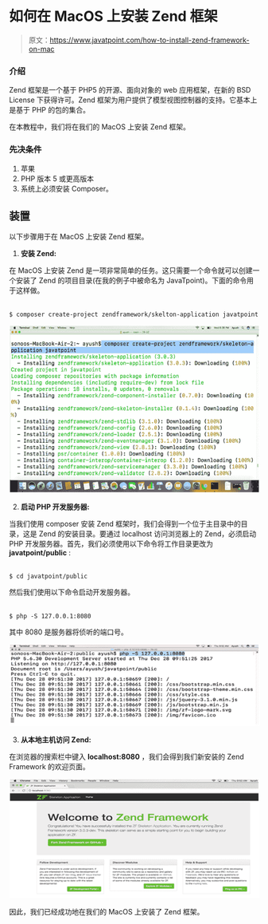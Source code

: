 # 如何在 MacOS 上安装 Zend 框架

> 原文：<https://www.javatpoint.com/how-to-install-zend-framework-on-mac>

### 介绍

Zend 框架是一个基于 PHP5 的开源、面向对象的 web 应用框架，在新的 BSD License 下获得许可。Zend 框架为用户提供了模型视图控制器的支持。它基本上是基于 PHP 的包的集合。

在本教程中，我们将在我们的 MacOS 上安装 Zend 框架。

### 先决条件

1.  苹果
2.  PHP 版本 5 或更高版本
3.  系统上必须安装 Composer。

## 装置

以下步骤用于在 MacOS 上安装 Zend 框架。

1) **安装 Zend:**

在 MacOS 上安装 Zend 是一项非常简单的任务。这只需要一个命令就可以创建一个安装了 Zend 的项目目录(在我的例子中被命名为 JavaTpoint)。下面的命令用于这样做。

```

$ composer create-project zendframework/skelton-application javatpoint

```

![How to Install Zend framework on MacOS](img/6385e361e57bf7e25ba1b6d2bcfec422.png)

2) **启动 PHP 开发服务器:**

当我们使用 composer 安装 Zend 框架时，我们会得到一个位于主目录中的目录，这是 Zend 的安装目录。要通过 localhost 访问浏览器上的 Zend，必须启动 PHP 开发服务器。首先，我们必须使用以下命令将工作目录更改为 **javatpoint/public** :

```

$ cd javatpoint/public 

```

然后我们使用以下命令启动开发服务器。

```

$ php -S 127.0.0.1:8080 

```

其中 8080 是服务器将侦听的端口号。

![How to Install Zend framework on MacOS](img/70842efe47bc11cd4db8347439907c38.png)

3) **从本地主机访问 Zend:**

在浏览器的搜索栏中键入 **localhost:8080** ，我们会得到我们新安装的 Zend Framework 的欢迎页面。

![How to Install Zend framework on MacOS](img/989ce7625ebdc8301f1372b67a386a53.png)

因此，我们已经成功地在我们的 MacOS 上安装了 Zend 框架。